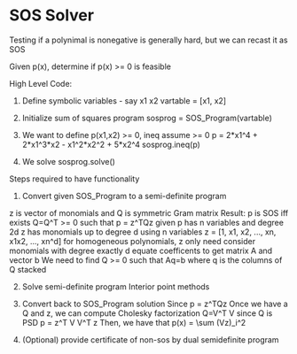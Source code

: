 # SOS Solver

Testing if a polynimal is nonegative is generally hard, but we can recast it as SOS

Given p(x), determine if p(x) >= 0 is feasible

High Level Code:

1. Define symbolic variables - say x1 x2
vartable = [x1, x2]

2. Initialize sum of squares program
sosprog = SOS\_Program(vartable)

3. We want to define p(x1,x2) >= 0, ineq assume >= 0
p = 2\*x1^4 + 2\*x1^3\*x2 - x1^2\*x2^2 + 5\*x2^4
sosprog.ineq(p)

4. We solve
sosprog.solve()

Steps required to have functionality
1. Convert given SOS\_Program to a semi-definite program

z is vector of monomials and Q is symmetric Gram matrix
Result: p is SOS iff exists Q=Q^T >= 0 such that p = z^TQz
given p has n variables and degree 2d
z has monomials up to degree d using n variables
z = [1, x1, x2, ..., xn, x1x2, ..., xn^d]
for homogeneous polynomials, z only need consider monomials with degree exactly d
equate coefficents to get matrix A and vector b
We need to find Q >= 0 such that Aq=b where q is the columns of Q stacked

2. Solve semi-definite program
Interior point methods

3. Convert back to SOS\_Program solution
Since p = z^TQz
Once we have a Q and z, we can compute Cholesky factorization Q=V^T V since Q is PSD
p = z^T V V^T z
Then, we have that p(x) = \sum (Vz)\_i^2

4. (Optional) provide certificate of non-sos by dual semidefinite program




